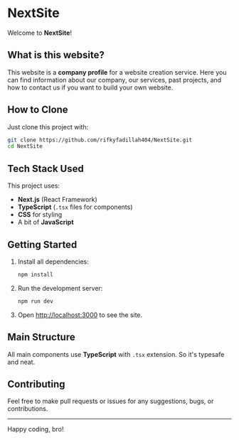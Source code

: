 # NextSite

Welcome to **NextSite**!

## What is this website?

This website is a **company profile** for a website creation service. Here you can find information about our company, our services, past projects, and how to contact us if you want to build your own website.

## How to Clone

Just clone this project with:

```bash
git clone https://github.com/rifkyfadillah404/NextSite.git
cd NextSite
```

## Tech Stack Used

This project uses:

- **Next.js** (React Framework)
- **TypeScript** (`.tsx` files for components)
- **CSS** for styling
- A bit of **JavaScript**

## Getting Started

1. Install all dependencies:
   ```bash
   npm install
   ```
2. Run the development server:
   ```bash
   npm run dev
   ```
3. Open [http://localhost:3000](http://localhost:3000) to see the site.

## Main Structure

All main components use **TypeScript** with `.tsx` extension. So it's typesafe and neat.

## Contributing

Feel free to make pull requests or issues for any suggestions, bugs, or contributions.

---

Happy coding, bro!
